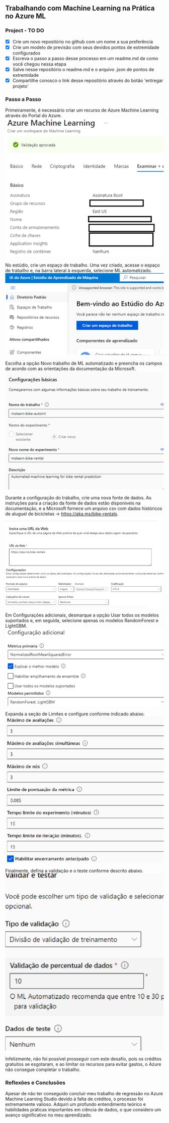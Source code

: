 ## Trabalhando com Machine Learning na Prática no Azure ML

### Project - TO DO

 - [x] Crie um novo repositório no github com um nome a sua preferência
 - [x] Crie um modelo de previsão com seus devidos pontos de extremidade configurados
 - [x] Escreva o passo a passo desse processo em um readme.md de como você chegou nessa etapa
 - [x] Salve nesse repositório o readme.md e o arquivo .json de pontos de extremidade
 - [x] Compartilhe conosco o link desse repositório através do botão 'entregar projeto'

### Passo a Passo

Primeiramente, é necessário criar um recurso de Azure Machine Learning através do Portal do Azure.
![alt](1.png)

No estúdio, crie um espaço de trabalho. Uma vez criado, acesse o espaço de trabalho e, na barra lateral à esquerda, selecione ML automatizado.
![alt](11.png)

Escolha a opção Novo trabalho de ML automatizado e preencha os campos de acordo com as orientações da documentação da Microsoft.
![alt](2.png)

Durante a configuração do trabalho, crie uma nova fonte de dados. As instruções para a criação da fonte de dados estão disponíveis na documentação, e a Microsoft fornece um arquivo csv com dados históricos de aluguel de bicicletas -> https://aka.ms/bike-rentals.
![alt](3.png)

Em Configurações adicionais, desmarque a opção Usar todos os modelos suportados e, em seguida, selecione apenas os modelos RandomForest e LightGBM.
![alt](4.png)

Expanda a seção de Limites e configure conforme indicado abaixo.
![alt](5.png)

Finalmente, defina a validação e o teste conforme descrito abaixo.
![alt](6.png)

Infelizmente, não foi possível prosseguir com este desafio, pois os créditos gratuitos se esgotaram, e ao limitar os recursos para evitar gastos, o Azure não consegue completar o trabalho.

### Reflexões e Conclusões
Apesar de não ter conseguido concluir meu trabalho de regressão no Azure Machine Learning Studio devido à falta de créditos, o processo foi extremamente valioso. Adquiri um profundo entendimento teórico e habilidades práticas importantes em ciência de dados, o que considero um avanço significativo no meu aprendizado.

